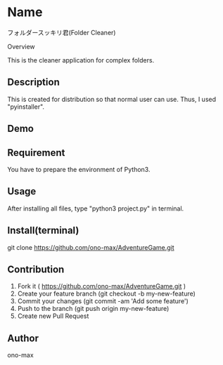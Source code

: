 Name
====
フォルダースッキリ君(Folder Cleaner)

Overview

This is the cleaner application for complex folders.

## Description

This is created for distribution so that normal user can use. Thus, I used "pyinstaller".
## Demo



## Requirement

You have to prepare the environment of Python3.

## Usage

After installing all files, type "python3 project.py" in terminal.

## Install(terminal)

git clone https://github.com/ono-max/AdventureGame.git

## Contribution

1. Fork it ( https://github.com/ono-max/AdventureGame.git )
2. Create your feature branch (git checkout -b my-new-feature)
3. Commit your changes (git commit -am 'Add some feature')
4. Push to the branch (git push origin my-new-feature)
5. Create new Pull Request

## Author

ono-max
